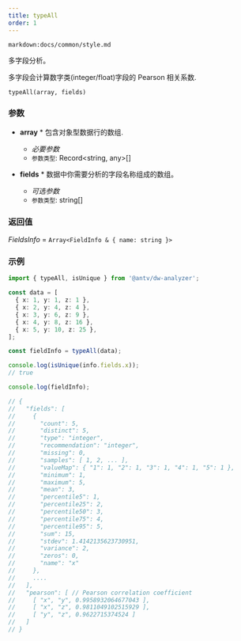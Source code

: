 ```yaml
---
title: typeAll
order: 1
---
```


`markdown:docs/common/style.md`

<div class="doc-md">

多字段分析。

多字段会计算数字类(integer/float)字段的 Pearson 相关系数.

```sign
typeAll(array, fields)
```

### 参数

* **array** * 包含对象型数据行的数组.
  * _必要参数_
  * `参数类型`: Record<string, any>[]

* **fields** * 数据中你需要分析的字段名称组成的数组。
  * _可选参数_
  * `参数类型`: string[]

### 返回值

*FieldsInfo* = `Array<FieldInfo & { name: string }>`

### 示例

```ts
import { typeAll, isUnique } from '@antv/dw-analyzer';

const data = [
  { x: 1, y: 1, z: 1 },
  { x: 2, y: 4, z: 4 },
  { x: 3, y: 6, z: 9 },
  { x: 4, y: 8, z: 16 },
  { x: 5, y: 10, z: 25 },
];

const fieldInfo = typeAll(data);

console.log(isUnique(info.fields.x));
// true

console.log(fieldInfo);

// {
//   "fields": [
//     {
//       "count": 5,
//       "distinct": 5,
//       "type": "integer",
//       "recommendation": "integer",
//       "missing": 0,
//       "samples": [ 1, 2, ... ],
//       "valueMap": { "1": 1, "2": 1, "3": 1, "4": 1, "5": 1 },
//       "minimum": 1,
//       "maximum": 5,
//       "mean": 3,
//       "percentile5": 1,
//       "percentile25": 2,
//       "percentile50": 3,
//       "percentile75": 4,
//       "percentile95": 5,
//       "sum": 15,
//       "stdev": 1.4142135623730951,
//       "variance": 2,
//       "zeros": 0,
//       "name": "x"
//     },
//     ....
//   ],
//   "pearson": [ // Pearson correlation coefficient
//     [ "x", "y", 0.9958932064677043 ],
//     [ "x", "z", 0.9811049102515929 ],
//     [ "y", "z", 0.9622715374524 ]
//   ]
// }
```


</div>
